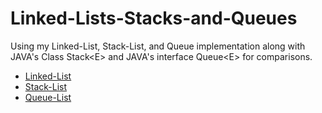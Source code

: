 # Linked-Lists-Stacks-and-Queues
Using my Linked-List, Stack-List, and Queue implementation along with JAVA's Class Stack&lt;E> and JAVA's interface Queue&lt;E> for comparisons.

- [Linked-List](https://github.com/mikiwieczorek/Linked-Lists-Stacks-and-Queues/tree/master/Linked-List/Linked-List)
- [Stack-List](https://github.com/mikiwieczorek/Linked-Lists-Stacks-and-Queues/tree/master/StackList/StackList)
- [Queue-List](https://github.com/mikiwieczorek/Linked-Lists-Stacks-and-Queues/tree/master/QueueList/QueueList)
